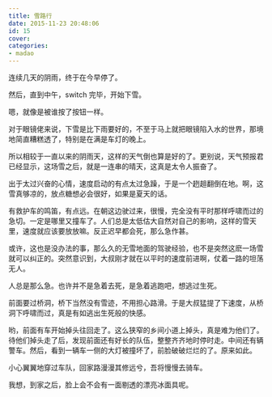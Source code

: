 ```yaml
---
title: 雪路行
date: 2015-11-23 20:48:06
id: 15
cover: 
categories:
- madao
---
```


 连续几天的阴雨，终于在今早停了。

 然后，直到中午，switch 完毕，开始下雪。

 嗯，就像是被谁按了按钮一样。

 对于眼镜佬来说，下雪是比下雨要好的，不至于马上就把眼镜陷入水的世界，那境地简直糟糕透了，特别是在满是车灯的晚上。

 所以相较于一直以来的阴雨天，这样的天气倒也算是好的了。更别说，天气预报君已经显示，这场雪之后，就是一连串的晴天，这真是太令人振奋了。

 出于太过兴奋的心情，速度启动的有点太过急躁，于是一个趔趄翻倒在地。啊，这雪真够凉的，放点糖想必会很好，如果是夏天的话。

 有救护车的鸣笛，有点远。在朝这边驶过来，很慢，完全没有平时那样呼啸而过的急切。一定是哪里又撞车了。人们总是太低估大自然对自己的影响，这样的雪天里，速度就应该要放放嘛。反正迟早都会死，那么急作甚。

 或许，这也是没办法的事，那么久的无雪地面的驾驶经验，也不是突然这麽一场雪就可以纠正的。突然意识到，大叔刚才就在以平时的速度前进啊，仗着一路的坦荡无人。

 人总是那么急。也许并不是急着去死，是急着逃跑吧，想逃过生死。

 前面要过桥洞，桥下当然没有雪迹，不用担心路滑。于是大叔猛提了下速度，从桥洞下呼啸而过，真是有如逃出生死般的快感。

 哟，前面有车开始掉头往回走了。这么狭窄的乡间小道上掉头，真是难为他们了。待他们掉头走了后，发现前面还有好长的队伍，整整齐齐地时停时走。中间还有辆警车。然后，看到一辆车一侧的大灯被撞坏了，前脸破破烂烂的了。原来如此。

 小心翼翼地穿过车队，回家路漫漫其修远兮，吾将慢慢去骑车。

 我想，到家之后，脸上会不会有一面剔透的漂亮冰面具呢。

